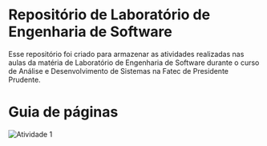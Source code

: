 # Repositório de Laboratório de Engenharia de Software
Esse repositório foi criado para armazenar as atividades realizadas nas aulas da matéria de Laboratório de Engenharia de Software durante o curso de Análise e Desenvolvimento de Sistemas na Fatec de Presidente Prudente.

# Guia de páginas

![Atividade 1](Atividade1)